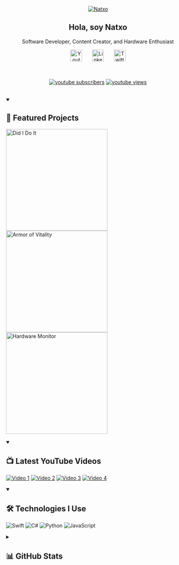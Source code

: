 <p align="center">
  <a href="https://github.com/Natxo">
    <img src="https://user-images.githubusercontent.com/20955511/199138068-0a7b7b75-a024-4f00-803f-30a19c5d1b2d.png" alt="Natxo" /></a>
</p>

<p align="center">
  <h2 align="center">Hola, soy Natxo</h2>
  <p align="center">Software Developer, Content Creator, and Hardware Enthusiast</p>
</p>

<!-- Social icons section -->
<p align="center">
  <a href="https://www.youtube.com/@NatxoNetwork"><img width="32px" alt="Youtube" title="YouTube Channel" src="https://i.imgur.com/qiXu7b2.png"/></a>
  &#8287;&#8287;&#8287;&#8287;&#8287;
  <a href="https://www.linkedin.com/in/natxo/"><img width="32px" alt="LinkedIn" title="LinkedIn" src="https://i.imgur.com/yRpa1dQ.png"/></a>
  &#8287;&#8287;&#8287;&#8287;&#8287;
  <a href="https://twitter.com/NatxoDev"><img width="32px" alt="Twitter" title="Twitter" src="https://i.imgur.com/AixJgnm.png"/></a>
</p>

<br/>

<!-- Social badges section -->
<p align="center">
  <a href="https://www.youtube.com/@NatxoNetwork?sub_confirmation=1">
    <img alt="youtube subscribers" title="Subscribe to my YouTube channel" src="https://img.shields.io/youtube/channel/subscribers/UC12345678?style=social"/></a>
  <a href="https://www.youtube.com/@NatxoNetwork">
    <img alt="youtube views" title="YouTube views" src="https://img.shields.io/youtube/channel/views/UC12345678?style=social"/></a>
</p>

<br/>

<details open> 
  <summary><h2>📘 Featured Projects</h2></summary>

  <p align="left">
    <a href="https://github.com/Natxo/dididoit"><img width="278" src="https://denvercoder1-github-readme-stats.vercel.app/api/pin/?username=Natxo&repo=dididoit&theme=react&bg_color=1F222E&title_color=F85D7F&hide_border=true&icon_color=F8D866&show_icons=false" alt="Did I Do It"></a>
    <a href="https://github.com/Natxo/armor-of-vitality"><img width="278" src="https://denvercoder1-github-readme-stats.vercel.app/api/pin/?username=Natxo&repo=armor-of-vitality&theme=react&bg_color=1F222E&title_color=F85D7F&hide_border=true&icon_color=F8D866&show_icons=false" alt="Armor of Vitality"></a>
    <a href="https://github.com/Natxo/hardware-monitor"><img width="278" src="https://denvercoder1-github-readme-stats.vercel.app/api/pin/?username=Natxo&repo=hardware-monitor&theme=react&bg_color=1F222E&title_color=F85D7F&hide_border=true&icon_color=F8D866&show_icons=false" alt="Hardware Monitor"></a>
  </p>

</details>

<details open> 
  <summary><h2>📺 Latest YouTube Videos</h2></summary>

<a href="https://youtu.be/Gnsmn9GPX4k"><img src="https://ytcards.demolab.com/?id=Gnsmn9GPX4k&title=Video+Title&lang=en&timestamp=1696868769&background_color=%230d1117&title_color=%23ffffff&stats_color=%23dedede&max_title_lines=2&width=250&border_radius=5&duration=172" alt="Video 1"></a>
<a href="https://youtu.be/rnVWrO7Q9KI"><img src="https://ytcards.demolab.com/?id=rnVWrO7Q9KI&title=Video+Title&lang=en&timestamp=1696868769&background_color=%230d1117&title_color=%23ffffff&stats_color=%23dedede&max_title_lines=2&width=250&border_radius=5&duration=172" alt="Video 2"></a>
<a href="https://youtu.be/GicrDHGtOI4"><img src="https://ytcards.demolab.com/?id=GicrDHGtOI4&title=Video+Title&lang=en&timestamp=1696868769&background_color=%230d1117&title_color=%23ffffff&stats_color=%23dedede&max_title_lines=2&width=250&border_radius=5&duration=172" alt="Video 3"></a>
<a href="https://youtu.be/UBP277iUofU"><img src="https://ytcards.demolab.com/?id=UBP277iUofU&title=Video+Title&lang=en&timestamp=1696868769&background_color=%230d1117&title_color=%23ffffff&stats_color=%23dedede&max_title_lines=2&width=250&border_radius=5&duration=172" alt="Video 4"></a>

</details>

<details open> 
  <summary><h2>🛠️ Technologies I Use</h2></summary>
  
  <p align="left">
    <img alt="Swift" src="https://img.shields.io/badge/Swift-F05138.svg?logo=swift&logoColor=white" />
    <img alt="C#" src="https://img.shields.io/badge/C%23-239120.svg?logo=c-sharp&logoColor=white" />
    <img alt="Python" src="https://img.shields.io/badge/Python-3776AB.svg?logo=python&logoColor=white" />
    <img alt="JavaScript" src="https://img.shields.io/badge/JavaScript-F7DF1E.svg?logo=javascript&logoColor=black" />
  </p>

</details>

<details> 
  <summary><h2>📊 GitHub Stats</h2></summary>

  <p>
    <img alt="Natxo's GitHub Stats" src="https://denvercoder1-github-readme-stats.vercel.app/api/?username=Natxo&show_icons=true&theme=react&bg_color=1F222E&title_color=F85D7F&hide_border=true&icon_color=F8D866" height="192px" />
    <img alt="Natxo's Top Languages" src="https://denvercoder1-github-readme-stats.vercel.app/api/top-langs/?username=Natxo&langs_count=8&layout=compact&theme=react&bg_color=1F222E&title_color=F85D7F&icon_color=F8D866&hide=Jupyter%20Notebook,Roff" height="192px"/>
  </p>

</details>
